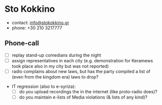 # Sto Kokkino

* contact: info@stokokkino.gr
* phone: +30 210 3217777

## Phone-call 

- [ ] replay stand-up comedians during the night
- [ ] assign representatives in each city (e.g. demonstration for Keramews took place also in my city but was not reported)
- [ ] radio complains about new laws, but has the party compiled a  list of (even from the kingdom era) laws  to drop?
- IT regression (also to e-syriza):
  - [ ] do you upload recordings the in the internet (like proto-radio does)?
  - [ ] do you maintain e-lists of Media violations (& lists of any kind)?
